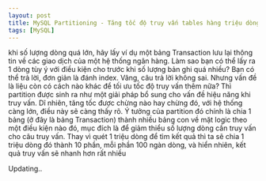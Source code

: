 ```yaml
---
layout: post
title: MySQL Partitioning - Tăng tốc độ truy vấn tables hàng triệu dòng.
tags: [MySQL]
---
```


khi số lượng dòng quá lớn, hãy lấy ví dụ một bảng Transaction lưu lại thông tin về các giao dịch của một hệ thống ngân hàng. Làm sao bạn có thể lấy ra 1 dòng tùy ý với điều kiện cho trước khi số lượng bản ghi quá nhiều? Bạn có thể trả lời, đơn giản là đánh index. Vâng, câu trả lời không sai. Nhưng vấn đề là liệu còn có cách nào khác để tối ưu tốc độ truy vấn thêm nữa? Thì partition được sinh ra như một giải pháp bổ sung cho vấn đề hiệu năng khi truy vấn. Dĩ nhiên, tăng tốc được chừng nào hay chừng đó, với hệ thống càng lớn, điều này sẽ càng thấy rõ. Ý tưởng của partition đó chính là chia 1 bảng (ở đây là bảng Transaction) thành nhiều bảng con về mặt logic theo một điều kiện nào đó, mục đích là để giảm thiểu số lượng dòng cần truy vấn cho câu truy vấn. Thay vì quét 1 triệu dòng để tìm kết quả thì ta sẽ chia 1 triệu dòng đó thành 10 phần, mỗi phần 100 ngàn dòng, và hiển nhiên, kết quả truy vấn sẽ nhanh hơn rất nhiều

Updating..





